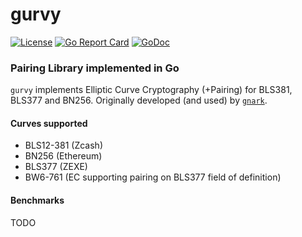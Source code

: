 # gurvy

[![License](https://img.shields.io/badge/license-Apache%202-blue)](LICENSE)  [![Go Report Card](https://goreportcard.com/badge/github.com/consensys/gurvy)](https://goreportcard.com/badge/github.com/consensys/gurvy) [![GoDoc](https://godoc.org/github.com/consensys/gurvy?status.svg)](https://godoc.org/github.com/consensys/gurvy)

### Pairing Library implemented in Go ###

`gurvy` implements Elliptic Curve Cryptography (+Pairing) for BLS381, BLS377 and BN256. Originally developed (and used) by [`gnark`](https://github.com/consensys/gnark).

#### Curves supported

* BLS12-381 (Zcash)
* BN256 (Ethereum)
* BLS377 (ZEXE)
* BW6-761 (EC supporting pairing on BLS377 field of definition)

#### Benchmarks

TODO 
